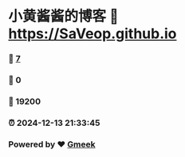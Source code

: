 # 小黄酱酱的博客 :link: https://SaVeop.github.io 
### :page_facing_up: [7](https://SaVeop.github.io/tag.html) 
### :speech_balloon: 0 
### :hibiscus: 19200 
### :alarm_clock: 2024-12-13 21:33:45 
### Powered by :heart: [Gmeek](https://github.com/Meekdai/Gmeek)
